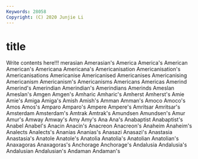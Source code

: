 ```yaml
---
Keywords: 28058
Copyright: (C) 2020 Junjie Li
---
```


# title

Write contents here!!!
merasian 
Amerasian's 
America
America's 
American 
American's 
Americana 
Americana's 
Americanisation 
Americanisation's 
Americanisations 
Americanise 
Americanised
Americanises 
Americanising 
Americanism 
Americanism's 
Americanisms 
Americans 
Americas 
Amerind 
Amerind's 
Amerindian
Amerindian's 
Amerindians 
Amerinds 
Ameslan 
Ameslan's 
Amgen 
Amgen's 
Amharic 
Amharic's 
Amherst
Amherst's 
Amie 
Amie's 
Amiga 
Amiga's 
Amish 
Amish's 
Amman 
Amman's 
Amoco
Amoco's 
Amos 
Amos's 
Amparo 
Amparo's 
Ampere 
Ampere's 
Amritsar 
Amritsar's 
Amsterdam
Amsterdam's 
Amtrak 
Amtrak's 
Amundsen 
Amundsen's 
Amur 
Amur's 
Amway 
Amway's 
Amy
Amy's 
Ana 
Ana's 
Anabaptist 
Anabaptist's 
Anabel 
Anabel's 
Anacin 
Anacin's 
Anacreon
Anacreon's 
Anaheim 
Anaheim's 
Analects 
Analects's 
Ananias 
Ananias's 
Anasazi 
Anasazi's 
Anastasia
Anastasia's 
Anatole 
Anatole's 
Anatolia 
Anatolia's 
Anatolian 
Anatolian's 
Anaxagoras 
Anaxagoras's 
Anchorage
Anchorage's 
Andalusia 
Andalusia's 
Andalusian 
Andalusian's 
Andaman 
Andaman's 
